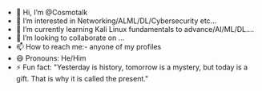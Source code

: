 - 👋 Hi, I’m @Cosmotalk
- 👀 I’m interested in Networking/ALML/DL/Cybersecurity etc...
- 🌱 I’m currently learning Kali Linux fundamentals to advance/AI/ML/DL....
- 💞️ I’m looking to collaborate on ...
- 📫 How to reach me:- anyone of my profiles
- 😄 Pronouns: He/Him
- ⚡ Fun fact: "Yesterday is history, tomorrow is a mystery, but today is a gift. That is why it is called the present."

<!---
Cosmotalk-117896/Cosmotalk-117896 is a ✨ special ✨ repository because its `README.md` (this file) appears on your GitHub profile.
You can click the Preview link to take a look at your changes.
--->
